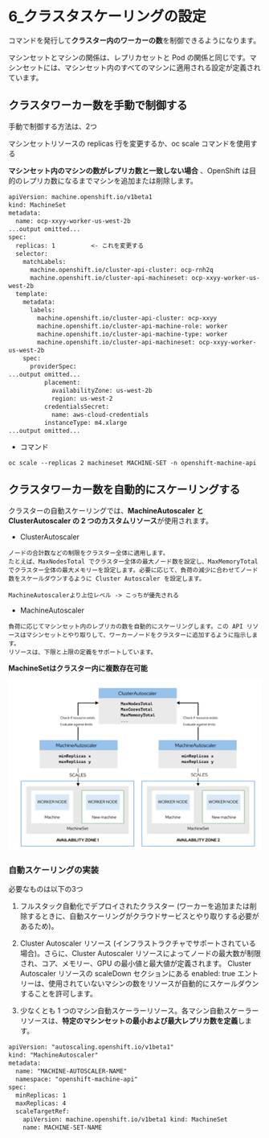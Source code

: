# 6_クラスタスケーリングの設定


コマンドを発行して**クラスター内のワーカーの数**を制御できるようになります。

マシンセットとマシンの関係は、レプリカセットと Pod の関係と同じです。マシンセットには、マシンセット内のすべてのマシンに適用される設定が定義されています。


## クラスタワーカー数を手動で制御する

手動で制御する方法は、2つ

マシンセットリソースの replicas 行を変更するか、oc scale コマンドを使用する

**マシンセット内のマシンの数がレプリカ数と一致しない場合** 、OpenShift は目的のレプリカ数になるまでマシンを追加または削除します。

```
apiVersion: machine.openshift.io/v1beta1
kind: MachineSet
metadata:
  name: ocp-xxyy-worker-us-west-2b
...output omitted...
spec:
  replicas: 1          <- これを変更する
  selector:
    matchLabels:
      machine.openshift.io/cluster-api-cluster: ocp-rnh2q
      machine.openshift.io/cluster-api-machineset: ocp-xxyy-worker-us-west-2b
  template:
    metadata:
      labels:
        machine.openshift.io/cluster-api-cluster: ocp-xxyy
        machine.openshift.io/cluster-api-machine-role: worker
        machine.openshift.io/cluster-api-machine-type: worker
        machine.openshift.io/cluster-api-machineset: ocp-xxyy-worker-us-west-2b
    spec:
      providerSpec:
...output omitted...
          placement:
            availabilityZone: us-west-2b
            region: us-west-2
          credentialsSecret:
            name: aws-cloud-credentials
          instanceType: m4.xlarge
...output omitted...
```

- コマンド
```
oc scale --replicas 2 machineset MACHINE-SET -n openshift-machine-api
```

## クラスタワーカー数を自動的にスケーリングする

クラスターの自動スケーリングでは、**MachineAutoscaler と ClusterAutoscaler の 2 つのカスタムリソース**が使用されます。

- ClusterAutoscaler
```
ノードの合計数などの制限をクラスター全体に適用します。
たとえば、MaxNodesTotal でクラスター全体の最大ノード数を設定し、MaxMemoryTotal でクラスター全体の最大メモリーを設定します。必要に応じて、負荷の減少に合わせてノード数をスケールダウンするように Cluster Autoscaler を設定します。

MachineAutoscalerより上位レベル -> こっちが優先される
```

- MachineAutoscaler
```
負荷に応じてマシンセット内のレプリカの数を自動的にスケーリングします。この API リソースはマシンセットとやり取りして、ワーカーノードをクラスターに追加するように指示します。
リソースは、下限と上限の定義をサポートしています。
```


**MachineSetはクラスター内に複数存在可能**

![image7](../images/image7.png)


### 自動スケーリングの実装

必要なものは以下の3つ

1. フルスタック自動化でデプロイされたクラスター (ワーカーを追加または削除するときに、自動スケーリングがクラウドサービスとやり取りする必要があるため)。

2. Cluster Autoscaler リソース (インフラストラクチャでサポートされている場合)。さらに、Cluster Autoscaler リソースによってノードの最大数が制限され、コア、メモリー、GPU の最小値と最大値が定義されます。 Cluster Autoscaler リソースの scaleDown セクションにある enabled: true エントリーは、使用されていないマシンの数をリソースが自動的にスケールダウンすることを許可します。

3. 少なくとも 1 つのマシン自動スケーラーリソース。各マシン自動スケーラーリソースは、**特定のマシンセットの最小および最大レプリカ数を定義**します。

```
apiVersion: "autoscaling.openshift.io/v1beta1"
kind: "MachineAutoscaler"
metadata:
  name: "MACHINE-AUTOSCALER-NAME"
  namespace: "openshift-machine-api"
spec:
  minReplicas: 1
  maxReplicas: 4
  scaleTargetRef:
    apiVersion: machine.openshift.io/v1beta1 kind: MachineSet
    name: MACHINE-SET-NAME
```